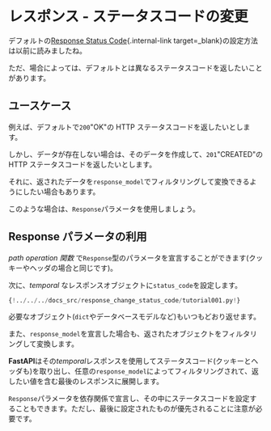 # レスポンス - ステータスコードの変更 <!-- # Response - Change Status Code -->

<!-- You probably read before that you can set a default [Response Status Code](../tutorial/response-status-code.md){.internal-link target=_blank}. -->

デフォルトの[Response Status Code](./tutorial/response-status-code.md){.internal-link target=\_blank}の設定方法は以前に読みましたね。

<!-- But in some cases you need to return a different status code than the default. -->

ただ、場合によっては、デフォルトとは異なるステータスコードを返したいことがあります。

<!-- ## Use case -->

## ユースケース

<!-- For example, imagine that you want to return an HTTP status code of "OK" `200` by default. -->

例えば、デフォルトで`200`"OK"の HTTP ステータスコードを返したいとします。

<!-- But if the data didn't exist, you want to create it, and return an HTTP status code of "CREATED" `201`. -->

しかし、データが存在しない場合は、そのデータを作成して、`201`"CREATED"の HTTP ステータスコードを返したいとします。

<!-- But you still want to be able to filter and convert the data you return with a `response_model`. -->

それに、返されたデータを`response_model`でフィルタリングして変換できるようにしたい場合もあります。

<!-- For those cases, you can use a `Response` parameter. -->

このような場合は、`Response`パラメータを使用しましょう。

<!-- ## Use a `Response` parameter -->

## Response パラメータの利用

<!-- You can declare a parameter of type `Response` in your *path operation function* (as you can do for cookies and headers). -->

_path operation 関数_ で`Response`型のパラメータを宣言することができます(クッキーやヘッダの場合と同じです)。

<!-- And then you can set the `status_code` in that *temporal* response object. -->

次に、_temporal_ なレスポンスオブジェクトに`status_code`を設定します。

```Python hl_lines="1  9  12"
{!../../../docs_src/response_change_status_code/tutorial001.py!}
```

<!-- And then you can return any object you need, as you normally would (a `dict`, a database model, etc). -->

必要なオブジェクト(`dict`やデータベースモデルなど)もいつもどおり返せます。

<!-- And if you declared a `response_model`, it will still be used to filter and convert the object you returned. -->

また、`response_model`を宣言した場合も、返されたオブジェクトをフィルタリングして変換します。

<!-- **FastAPI** will use that *temporal* response to extract the status code (also cookies and headers), and will put them in the final response that contains the value you returned, filtered by any `response_model`. -->

**FastAPI**はその*temporal*レスポンスを使用してステータスコード(クッキーとヘッダも)を取り出し、任意の`response_model`によってフィルタリングされて、返したい値を含む最後のレスポンスに展開します。

<!-- You can also declare the `Response` parameter in dependencies, and set the status code in them. But keep in mind that the last one to be set will win. -->

`Response`パラメータを依存関係で宣言し、その中にステータスコードを設定することもできます。ただし、最後に設定されたものが優先されることに注意が必要です。
